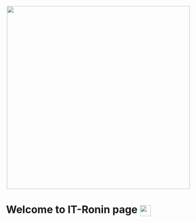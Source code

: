 <div id="header" align="center">
  <img src="https://media.giphy.com/media/nzCDqg3pNqg7K/giphy.gif" width="500" align="center"/>
</div>
<h1>
  Welcome to IT-Ronin page
  <img src="https://media.giphy.com/media/hvRJCLFzcasrR4ia7z/giphy.gif" height="30px" width="30px"align="center"/>
</h1>
